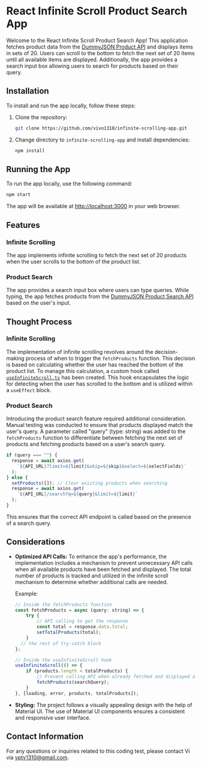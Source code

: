 # React Infinite Scroll Product Search App

Welcome to the React Infinite Scroll Product Search App! This application fetches product data from the [DummyJSON Product API](https://dummyjson.com/products) and displays items in sets of 20. Users can scroll to the bottom to fetch the next set of 20 items until all available items are displayed. Additionally, the app provides a search input box allowing users to search for products based on their query.

## Installation

To install and run the app locally, follow these steps:

1. Clone the repository:

   ```bash
   git clone https://github.com/vivo1310/infinite-scrolling-app.git
   ```

2. Change directory to `infinite-scrolling-app` and install dependencies:

   ```bash
   npm install
   ```

## Running the App

To run the app locally, use the following command:

```bash
npm start
```

The app will be available at [http://localhost:3000](http://localhost:3000) in your web browser.

## Features

### Infinite Scrolling

The app implements infinite scrolling to fetch the next set of 20 products when the user scrolls to the bottom of the product list.

### Product Search

The app provides a search input box where users can type queries. While typing, the app fetches products from the [DummyJSON Product Search API](https://dummyjson.com/products/search?q=phone) based on the user's input.

## Thought Process

### Infinite Scrolling

The implementation of infinite scrolling revolves around the decision-making process of when to trigger the `fetchProducts` function. This decision is based on calculating whether the user has reached the bottom of the product list. To manage this calculation, a custom hook called [`useInfiniteScroll.ts`](./src/hooks/useInfiniteScroll.ts)
 has been created. This hook encapsulates the logic for detecting when the user has scrolled to the bottom and is utilized within a `useEffect` block.

### Product Search

Introducing the product search feature required additional consideration. Manual testing was conducted to ensure that products displayed match the user's query. A parameter called "query" (type: string) was added to the `fetchProducts` function to differentiate between fetching the next set of products and fetching products based on a user's search query.

```javascript
if (query === "") {
  response = await axios.get(
    `${API_URL}?limit=${limit}&skip=${skip}&select=${selectFields}`
  );
} else {
  setProducts([]); // Clear existing products when searching
  response = await axios.get(
    `${API_URL}/search?q=${query}&limit=${limit}`
  );
}
```

This ensures that the correct API endpoint is called based on the presence of a search query.


## Considerations

- **Optimized API Calls:** To enhance the app's performance, the implementation includes a mechanism to prevent unnecessary API calls when all available products have been fetched and displayed. The total number of products is tracked and utilized in the infinite scroll mechanism to determine whether additional calls are needed.

    Example:

    ```javascript
    // Inside the fetchProducts function
    const fetchProducts = async (query: string) => {
        try {
            // API calling to get the response
            const total = response.data.total; 
            setTotalProducts(total);
        }
      // the rest of try-catch block
    };

    // Inside the useInfiniteScroll hook
    useInfiniteScroll(() => {
        if (products.length < totalProducts) {
            // Prevent calling API when already fetched and displayed all available products
            fetchProducts(searchQuery);
        }
    }, [loading, error, products, totalProducts]);
    ```

- **Styling:** The project follows a visually appealing design with the help of Material UI. The use of Material UI components ensures a consistent and responsive user interface. 


## Contact Information

For any questions or inquiries related to this coding test, please contact Vi via vptv1310@gmail.com.
